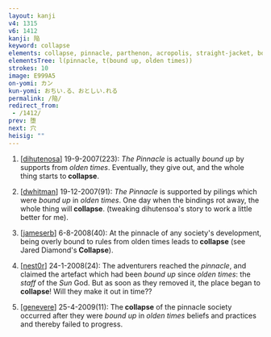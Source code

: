 ```yaml
---
layout: kanji
v4: 1315
v6: 1412
kanji: 陥
keyword: collapse
elements: collapse, pinnacle, parthenon, acropolis, straight-jacket, bound up, olden times, olden days, old days, stick, sun, day
elementsTree: l(pinnacle, t(bound up, olden times))
strokes: 10
image: E999A5
on-yomi: カン
kun-yomi: おちい.る、おとしい.れる
permalink: /陥/
redirect_from:
 - /1412/
prev: 堕
next: 穴
heisig: ""
---
```


1) [<a href="http://kanji.koohii.com/profile/dihutenosa">dihutenosa</a>] 19-9-2007(223): <em>The Pinnacle</em> is actually <em>bound up</em> by supports from <em>olden times</em>. Eventually, they give out, and the whole thing starts to<strong> collapse</strong>.

2) [<a href="http://kanji.koohii.com/profile/dwhitman">dwhitman</a>] 19-12-2007(91): <em>The Pinnacle</em> is supported by pilings which were <em>bound up</em> in <em>olden times</em>. One day when the bindings rot away, the whole thing will<strong> collapse</strong>. (tweaking dihutensoa&#039;s story to work a little better for me).

3) [<a href="http://kanji.koohii.com/profile/jameserb">jameserb</a>] 6-8-2008(40): At the pinnacle of any society&#039;s development, being overly bound to rules from olden times leads to<strong> collapse</strong> (see Jared Diamond&#039;s<strong> Collapse</strong>).

4) [<a href="http://kanji.koohii.com/profile/nest0r">nest0r</a>] 24-1-2008(24): The adventurers reached the <em>pinnacle</em>, and claimed the artefact which had been <em>bound up</em> since <em>olden times</em>: the <em>staff</em> of the <em>Sun</em> God. But as soon as they removed it, the place began to<strong> collapse</strong>! Will they make it out in time??

5) [<a href="http://kanji.koohii.com/profile/genevere">genevere</a>] 25-4-2009(11): The<strong> collapse</strong> of the pinnacle society occurred after they were <em>bound up</em> in <em>olden times</em> beliefs and practices and thereby failed to progress.

